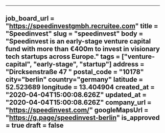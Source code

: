---
job_board_url = "https://speedinvestgmbh.recruitee.com"
title = "Speedinvest"
slug = "speedinvest"
body = "Speedinvest is an early-stage venture capital fund with more than €400m to invest in visionary tech startups across Europe."
tags = ["venture-capital", "early-stage", "startup"]
address = "Dircksenstraße 47 "
postal_code = "10178"
city="berlin"
country="germany"
latitude = 52.523689
longitude = 13.404904
created_at = "2020-04-04T15:00:08.626Z"
updated_at = "2020-04-04T15:00:08.626Z"
company_url = "https://speedinvest.com/"
googleMapsUrl = "https://g.page/speedinvest-berlin"
is_approved = true
draft = false
---